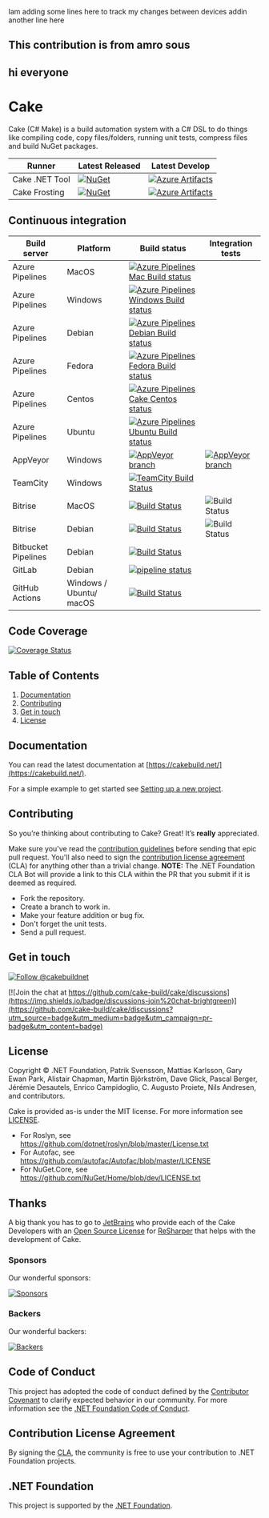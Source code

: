 Iam adding some lines here to track my changes between devices
addin another line here 

## This contribution is from amro sous
## hi everyone

# Cake

Cake (C# Make) is a build automation system with a C# DSL to do things like compiling code, copy files/folders, running unit tests, compress files and build NuGet packages.

| Runner         | Latest Released | Latest Develop |
|----------------|-----------------|----------------|
| Cake .NET Tool | [![NuGet](https://img.shields.io/nuget/v/Cake.Tool.svg)](https://www.nuget.org/packages/Cake.Tool) | [![Azure Artifacts](https://azpkgsshield.azurevoodoo.net/cake-build/Cake/cake/cake.tool)](https://dev.azure.com/cake-build/Cake/_packaging?_a=package&feed=cake&package=Cake.Tool&protocolType=NuGet) |
| Cake Frosting | [![NuGet](https://img.shields.io/nuget/v/Cake.Frosting.svg)](https://www.nuget.org/packages/Cake.Frosting) | [![Azure Artifacts](https://azpkgsshield.azurevoodoo.net/cake-build/Cake/cake/Cake.Frosting)](https://dev.azure.com/cake-build/Cake/_packaging?_a=package&feed=cake&package=Cake.Frosting&protocolType=NuGet) |


## Continuous integration

| Build server                | Platform      | Build status                                                                                                                                                        | Integration tests                                                                                                                                                   |
|-----------------------------|---------------|---------------------------------------------------------------------------------------------------------------------------------------------------------------------|---------------------------------------------------------------------------------------------------------------------------------------------------------------------|
| Azure Pipelines             | MacOS         | [![Azure Pipelines Mac Build status](https://dev.azure.com/cake-build/Cake/_apis/build/status/Azure%20Pipelines%20-%20Build%20Cake%20Mac?&branchName=develop)](https://dev.azure.com/cake-build/Cake/_build/latest?definitionId=4) | |
| Azure Pipelines             | Windows       | [![Azure Pipelines Windows Build status](https://dev.azure.com/cake-build/Cake/_apis/build/status/Azure%20Pipelines%20-%20Build%20Cake%20Windows?&branchName=develop)](https://dev.azure.com/cake-build/Cake/_build/latest?definitionId=1) | |
| Azure Pipelines             | Debian        | [![Azure Pipelines Debian Build status](https://dev.azure.com/cake-build/Cake/_apis/build/status/Azure%20Pipelines%20-%20Build%20Cake%20Debian%20Stretch?&branchName=develop)](https://dev.azure.com/cake-build/Cake/_build/latest?definitionId=7) | |
| Azure Pipelines             | Fedora        | [![Azure Pipelines Fedora Build status](https://dev.azure.com/cake-build/Cake/_apis/build/status/Azure%20Pipelines%20-%20Build%20Cake%20Fedora%2028?&branchName=develop)](https://dev.azure.com/cake-build/Cake/_build/latest?definitionId=6) | |
| Azure Pipelines             | Centos        | [![Azure Pipelines Cake Centos status](https://dev.azure.com/cake-build/Cake/_apis/build/status/Azure%20Pipelines%20-%20Build%20Cake%20Centos%207?&branchName=develop)](https://dev.azure.com/cake-build/Cake/_build/latest?definitionId=5) | |
| Azure Pipelines             | Ubuntu        | [![Azure Pipelines Ubuntu Build status](https://dev.azure.com/cake-build/Cake/_apis/build/status/Azure%20Pipelines%20-%20Build%20Cake%20Ubuntu?&branchName=develop)](https://dev.azure.com/cake-build/Cake/_build/latest?definitionId=3) | |
| AppVeyor                    | Windows       | [![AppVeyor branch](https://img.shields.io/appveyor/ci/cakebuild/cake/develop.svg)](https://ci.appveyor.com/project/cakebuild/cake/branch/develop)                  | [![AppVeyor branch](https://img.shields.io/appveyor/ci/cakebuild/cake-eijwj/develop.svg)](https://ci.appveyor.com/project/cakebuild/cake-eijwj)  |
| TeamCity                    | Windows       | [![TeamCity Build Status](http://img.shields.io/teamcity/codebetter/Cake_CakeMaster.svg)](http://teamcity.codebetter.com/viewType.html?buildTypeId=Cake_CakeMaster) |                                                                                                                                                                     |
| Bitrise                     | MacOS         | [![Build Status](https://app.bitrise.io/app/42eaef77e8db4a5c/status.svg?token=EDjHGK5njNJ-MrhSbvKM1w&branch=develop)](https://app.bitrise.io/app/42eaef77e8db4a5c)  | ![Build Status](https://app.bitrise.io/app/804b431c1f27e0a0/status.svg?token=qKosHEaJAJEqzZcq4s5WRg&branch=develop)                                                        |
| Bitrise                     | Debian         | [![Build Status](https://app.bitrise.io/app/ea0c6b3c61eb1e79/status.svg?token=KJqOWXllYXz3WYqcB861Uw&branch=develop)](https://app.bitrise.io/app/ea0c6b3c61eb1e79)  | ![Build Status](https://app.bitrise.io/app/5a406f34f22113c6/status.svg?token=TQPbsmA9yP-iJOhzunIP4w&branch=develop)                                                        |
| Bitbucket Pipelines         | Debian         | [![Build Status](https://cakebitbucketpipelinesshield.azurewebsites.net/status/cakebuild/cake-integration-tests/develop)](https://cakebitbucketpipelinesshield.azurewebsites.net/url/cakebuild/cake-integration-tests/develop) |  |
| GitLab                      | Debian      | [![pipeline status](https://gitlab.com/cake-build/cake/badges/develop/pipeline.svg)](https://gitlab.com/cake-build/cake/commits/develop) |  &nbsp;                                                                                                                                                             |
| GitHub Actions              | Windows / Ubuntu/ macOS | [![Build Status](https://github.com/cake-build/cake/workflows/Build/badge.svg?branch=develop)](https://github.com/cake-build/cake/actions) | &nbsp; |

## Code Coverage

[![Coverage Status](https://coveralls.io/repos/github/cake-build/cake/badge.svg?branch=develop)](https://coveralls.io/github/cake-build/cake?branch=develop)

## Table of Contents

1. [Documentation](https://github.com/cake-build/cake#documentation)
2. [Contributing](https://github.com/cake-build/cake#contributing)
3. [Get in touch](https://github.com/cake-build/cake#get-in-touch)
4. [License](https://github.com/cake-build/cake#license)

## Documentation

You can read the latest documentation at [https://cakebuild.net/](https://cakebuild.net/).

For a simple example to get started see [Setting up a new project](https://cakebuild.net/docs/getting-started/setting-up-a-new-project).

## Contributing

So you’re thinking about contributing to Cake? Great! It’s **really** appreciated.

Make sure you've read the [contribution guidelines](https://cakebuild.net/docs/contributing/contribution-guidelines) before sending that epic pull request. You'll also need to sign the [contribution license agreement](https://cla.dotnetfoundation.org/cake-build/cake) (CLA) for anything other than a trivial change.  **NOTE:** The .NET Foundation CLA Bot will provide a link to this CLA within the PR that you submit if it is deemed as required.

* Fork the repository.
* Create a branch to work in.
* Make your feature addition or bug fix.
* Don't forget the unit tests.
* Send a pull request.

## Get in touch

[![Follow @cakebuildnet](https://img.shields.io/badge/Twitter-Follow%20%40cakebuildnet-blue.svg)](https://twitter.com/intent/follow?screen_name=cakebuildnet)

[![Join the chat at https://github.com/cake-build/cake/discussions](https://img.shields.io/badge/discussions-join%20chat-brightgreen)](https://github.com/cake-build/cake/discussions?utm_source=badge&utm_medium=badge&utm_campaign=pr-badge&utm_content=badge)

## License

Copyright © .NET Foundation, Patrik Svensson, Mattias Karlsson, Gary Ewan Park, Alistair Chapman, Martin Björkström, Dave Glick, Pascal Berger, Jérémie Desautels, Enrico Campidoglio, C. Augusto Proiete, Nils Andresen, and contributors.

Cake is provided as-is under the MIT license. For more information see [LICENSE](https://github.com/cake-build/cake/blob/develop/LICENSE).

* For Roslyn, see https://github.com/dotnet/roslyn/blob/master/License.txt
* For Autofac, see https://github.com/autofac/Autofac/blob/master/LICENSE
* For NuGet.Core, see https://github.com/NuGet/Home/blob/dev/LICENSE.txt

## Thanks

A big thank you has to go to [JetBrains](https://www.jetbrains.com) who provide each of the Cake Developers with an [Open Source License](https://www.jetbrains.com/community/opensource/#support) for [ReSharper](https://www.jetbrains.com/resharper/) that helps with the development of Cake.

### Sponsors

Our wonderful sponsors:

[![Sponsors](https://opencollective.com/cake/sponsors.svg)](https://opencollective.com/cake)

### Backers

Our wonderful backers:

[![Backers](https://opencollective.com/cake/backers.svg)](https://opencollective.com/cake)

## Code of Conduct

This project has adopted the code of conduct defined by the [Contributor Covenant](http://contributor-covenant.org/)
to clarify expected behavior in our community.
For more information see the [.NET Foundation Code of Conduct](http://www.dotnetfoundation.org/code-of-conduct).

## Contribution License Agreement

By signing the [CLA](https://github.com/dotnet-foundation/.github/blob/main/CLA/dotnetfoundation.yml), the community is free to use your contribution to .NET Foundation projects.

## .NET Foundation

This project is supported by the [.NET Foundation](http://www.dotnetfoundation.org).
